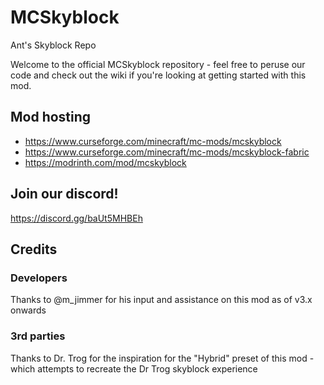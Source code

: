 # MCSkyblock
Ant's Skyblock Repo

Welcome to the official MCSkyblock repository - feel free to peruse our code and check out the wiki if you're looking at getting started with this mod.

## Mod hosting
- https://www.curseforge.com/minecraft/mc-mods/mcskyblock
- https://www.curseforge.com/minecraft/mc-mods/mcskyblock-fabric
- https://modrinth.com/mod/mcskyblock

## Join our discord!
https://discord.gg/baUt5MHBEh

## Credits
### Developers
Thanks to @m_jimmer for his input and assistance on this mod as of v3.x onwards
### 3rd parties
Thanks to Dr. Trog for the inspiration for the "Hybrid" preset of this mod - which attempts to recreate the Dr Trog skyblock experience
